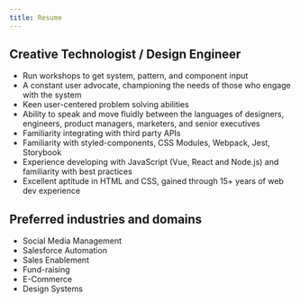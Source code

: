 ```yaml
---
title: Resume
---
```


## Creative Technologist / Design Engineer

- Run workshops to get system, pattern, and component input
- A constant user advocate, championing the needs of those who engage with the system
- Keen user-centered problem solving abilities
- Ability to speak and move fluidly between the languages of designers, engineers, product managers, marketers, and senior executives
- Familiarity integrating with third party APIs
- Familiarity with styled-components, CSS Modules, Webpack, Jest, Storybook
- Experience developing with JavaScript (Vue, React and Node.js) and familiarity with best practices
- Excellent aptitude in HTML and CSS, gained through 15+ years of web dev experience

## Preferred industries and domains

- Social Media Management
- Salesforce Automation
- Sales Enablement
- Fund-raising
- E-Commerce
- Design Systems

<!--
## Inspiration List

• Develop a better functioning software and process from an old system to provide better support for clients
• Meet with management to learn about the old system and processes to attain requirements for new build
• Develop a detailed action plan to disclose all specifications to build the new software
• Hire and mange a team of five contractors to support development to meet the CEOs timeline for launch
• Engage with customers to incorporate feedback into product improvements
• Follow Scrum methodology to accomplish development of features within a two-week sprint using Jira
• Use Git for source control to manage versioning of the application product
• Develop and manage the SQL Server databases to help processes and collect data for the new system
• Develop and enhance features in the system using C# in .Net Core from tasks split among the team
• Integrate with multiple CRMs to provide a solution based on the client’s tools
• Create and enhance web applications using the .Net Framework for the client’s district based on each department’s needs
• Create and manage SSIS packages for extract, transform, and load (ETL) data processes
• Use SSRS to provide reporting based on different department’s requirements from the client
• Implement different JavaScript Frameworks to fulfill a multitude of functionalities in web projects
• Manage client data in SQL Server by querying through tables, views, functions and stored procedures
• Use source control tool SVN/Git to manage versions of all products the client has
• Learn and implement newer technologies to provide the client with updated tools and features
• Meet with clients to gather requirements for their products and provide follow ups on progress
• Meet with the web development team weekly to report progress and acknowledge priorities
• Provide client support to the hundreds of users by fulfilling ad hoc requests from varying personnel
• Maintaining the website and mobile application with frequent updates
• Manage all the company’s technical, operational, financial, marketing, sales, and creative duties
• Creating logos and designs with Adobe Illustrator for use on the product
• Manage social media pages, engage with users, analyze and implement social media strategies
• Create ASP.NET Core MVC web applications to increase the efficiency of the organization
• Meet with key personnel to discuss business requirements to create and adjust the application
• Use Entity Framework to build and manage object-relational databases based on the Model
• Query and edit data in SQL Server to use for testing the application
• Collaborate with the Sr. Full-Stack Developer using source control tool Git to manage application versions
• Design application Views using Bootstrap and style with custom CSS
• Access and manipulate DOM properties using jQuery and other JavaScript libraries/frameworks
• Debug web applications to test functionality and make corrections to code where needed
• Provided development support to over 1200 employees across multiple states by resolving help tickets
• Updated and created features to the in-house software to improve functionality using C#
• Debugged the in-house software to find bugs and errors in the code and correct the problem using C#
• Created queries using SQL to create, update, and delete data, rows, and columns in the software’s database to resolve issues
• Created custom reports requested by employees to analyze data using SQL queries
• Created custom forms using HTML and CSS for employees to use to complete their duties
• Provided quality, effective customer service throughout the U.S. for customers using the company's healthcare software
• Assigned over 100 help tickets a day amongst the team for resolution for customers
• Communicated with customers to create, update, and resolve tickets within a timely manner
• Troubleshot issues by remotely accessing the customer's device
• Provided on-site customer support and training to troubleshoot issues and teach new implementations
• Maintained a working knowledge of processes for troubleshooting and researched customer issues
• Contributed to desktop projects and assisted Support Manager with other tasks as required
• Maintained the store by recovering items and returning them to their proper location
• Provided effective customer service with thousands of customers and generating revenue for the store
• Assisted internal and external clients with technical issues and troubleshooting different devices
• Installed and configured local and network based printers and electronics for meeting rooms
• Troubleshot and collaborated with other departments within the Student Union to assist with infrastructure issues, performing preventative maintenance -->
